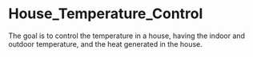 # House_Temperature_Control
The goal is to control the temperature in a house, having the indoor and outdoor temperature, and the heat generated in the house.
